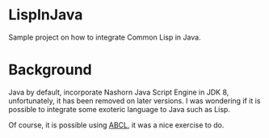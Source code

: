 # LispInJava
Sample project on how to integrate Common Lisp in Java.

# Background
Java by default, incorporate Nashorn Java Script Engine in JDK 8, unfortunately, it has been removed on later versions. I was wondering if it is possible to integrate some exoteric language to Java such as Lisp.

Of course, it is possible using [ABCL](https://abcl.org/), it was a nice exercise to do.
